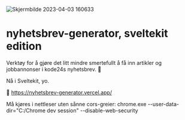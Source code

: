 ![Skjermbilde 2023-04-03 160633](https://user-images.githubusercontent.com/30694360/229534002-b2cf493b-6123-42cb-8d52-a60a4ab27436.jpg)

# nyhetsbrev-generator, sveltekit edition

Verktøy for å gjøre det litt mindre smertefullt å få inn artikler og jobbannonser i kode24s nyhetsbrev. 🤞

Nå i Sveltekit, yo.

🔗 https://nyhetsbrev-generator.vercel.app/

Må kjøres i nettleser uten sånne cors-greier: 
chrome.exe --user-data-dir="C:/Chrome dev session" --disable-web-security
